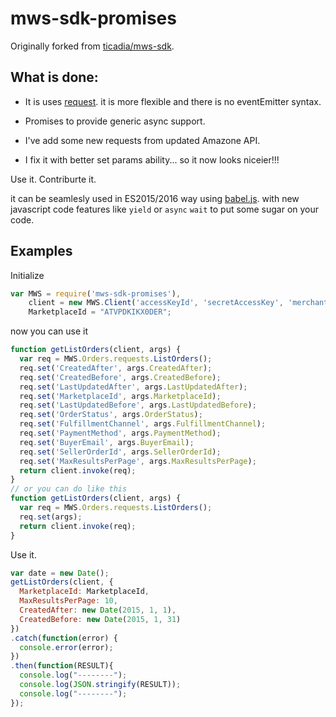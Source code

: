 mws-sdk-promises
======

Originally forked from [ticadia/mws-sdk](https://github.com/ticadia/mws-sdk).

What is done:
-------------

 - It is uses [request](https://www.npmjs.com/package/request). it is more flexible and there is no eventEmitter syntax.

 - Promises to provide generic async support.
 
 - I've add some new requests from updated Amazone API.
 
 - I fix it with better set params ability... so it now looks niceier!!!


Use it. Contriburte it.

it can be seamlesly used in ES2015/2016 way using [babel.js](https://babeljs.io/).
with new javascript code features like `yield` or `async` `wait` to put some sugar on your code. 

Examples
--------

Initialize

```javascript
var MWS = require('mws-sdk-promises'),
    client = new MWS.Client('accessKeyId', 'secretAccessKey', 'merchantId', {}),
    MarketplaceId = "ATVPDKIKX0DER";
```

now you can use it 

```javascript
function getListOrders(client, args) {
  var req = MWS.Orders.requests.ListOrders();
  req.set('CreatedAfter', args.CreatedAfter);
  req.set('CreatedBefore', args.CreatedBefore);
  req.set('LastUpdatedAfter', args.LastUpdatedAfter);
  req.set('MarketplaceId', args.MarketplaceId);
  req.set('LastUpdatedBefore', args.LastUpdatedBefore);
  req.set('OrderStatus', args.OrderStatus);
  req.set('FulfillmentChannel', args.FulfillmentChannel);
  req.set('PaymentMethod', args.PaymentMethod);
  req.set('BuyerEmail', args.BuyerEmail);
  req.set('SellerOrderId', args.SellerOrderId);
  req.set('MaxResultsPerPage', args.MaxResultsPerPage);
  return client.invoke(req);
}
// or you can do like this
function getListOrders(client, args) {
  var req = MWS.Orders.requests.ListOrders();
  req.set(args);
  return client.invoke(req);
}

```

Use it.

```javascript
var date = new Date();
getListOrders(client, {
  MarketplaceId: MarketplaceId,
  MaxResultsPerPage: 10,
  CreatedAfter: new Date(2015, 1, 1),
  CreatedBefore: new Date(2015, 1, 31)
})
.catch(function(error) {
  console.error(error);
})
.then(function(RESULT){
  console.log("--------");
  console.log(JSON.stringify(RESULT));
  console.log("--------");
});
```
